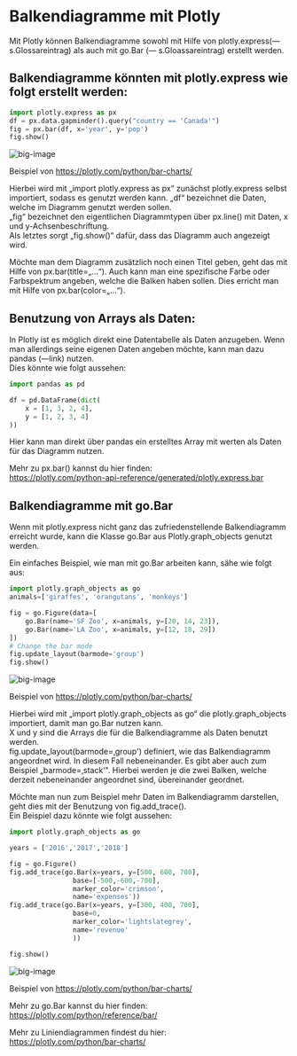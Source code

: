 #  Balkendiagramme mit Plotly

Mit Plotly können Balkendiagramme sowohl mit Hilfe von plotly.express(—s.Glossareintrag) als auch mit go.Bar (— s.Gloassareintrag) erstellt werden.

## Balkendiagramme könnten mit plotly.express wie folgt erstellt werden:

```python
import plotly.express as px
df = px.data.gapminder().query("country == 'Canada'")
fig = px.bar(df, x='year', y='pop')
fig.show()
```

![big-image][easyBarPlot]

Beispiel von https://plotly.com/python/bar-charts/

Hierbei wird mit „import plotly.express as px“ zunächst plotly.express selbst importiert, sodass es genutzt werden kann.
„df“ bezeichnet die Daten, welche im Diagramm genutzt werden sollen.<br>
„fig“ bezeichnet den eigentlichen Diagrammtypen über px.line() mit Daten, x und y-Achsenbeschriftung.<br>
Als letztes sorgt „fig.show()“ dafür, dass das Diagramm auch angezeigt wird.<br>

Möchte man dem Diagramm zusätzlich noch einen Titel geben, geht das mit Hilfe von px.bar(title=„…“). Auch kann man eine spezifische Farbe oder Farbspektrum angeben, welche die Balken haben sollen. Dies erricht man mit Hilfe von px.bar(color=„…“).

## Benutzung von Arrays als Daten:

In Plotly ist es möglich direkt eine Datentabelle als Daten anzugeben. Wenn man allerdings seine eigenen Daten angeben möchte, kann man dazu pandas (—link) nutzen.<br>
Dies könnte wie folgt aussehen:

```python
import pandas as pd

df = pd.DataFrame(dict(
    x = [1, 3, 2, 4],
    y = [1, 2, 3, 4]
))
```

Hier kann man direkt über pandas ein erstelltes Array mit werten als Daten für das Diagramm nutzen.

Mehr zu px.bar() kannst du hier finden: <br>
https://plotly.com/python-api-reference/generated/plotly.express.bar

## Balkendiagramme mit go.Bar

Wenn mit plotly.express nicht ganz das zufriedenstellende Balkendiagramm erreicht wurde, kann die Klasse go.Bar aus Plotly.graph_objects genutzt werden.

Ein einfaches Beispiel, wie man mit go.Bar arbeiten kann, sähe wie folgt aus:

```python
import plotly.graph_objects as go
animals=['giraffes', 'orangutans', 'monkeys']

fig = go.Figure(data=[
    go.Bar(name='SF Zoo', x=animals, y=[20, 14, 23]),
    go.Bar(name='LA Zoo', x=animals, y=[12, 18, 29])
])
# Change the bar mode
fig.update_layout(barmode='group')
fig.show()
```
![big-image][twoBarPlot]

Beispiel von https://plotly.com/python/bar-charts/

Hierbei wird mit „import plotly.graph_objects as go“ die plotly.graph_objects importiert, damit man go.Bar nutzen kann.<br>
X und y sind die Arrays die für die Balkendiagramme als Daten benutzt werden.<br>
fig.update_layout(barmode=‚group') definiert, wie das Balkendiagramm angeordnet wird. In diesem Fall nebeneinander. Es gibt aber auch zum Beispiel „barmode=‚stack‘". Hierbei werden je die zwei Balken, welche derzeit nebeneinander angeordnet sind, übereinander geordnet.<br>

Möchte man nun zum Beispiel mehr Daten im Balkendiagramm darstellen, geht dies mit der Benutzung von fig.add_trace().<br>
Ein Beispiel dazu könnte wie folgt aussehen:

```python
import plotly.graph_objects as go

years = ['2016','2017','2018']

fig = go.Figure()
fig.add_trace(go.Bar(x=years, y=[500, 600, 700],
                base=[-500,-600,-700],
                marker_color='crimson',
                name='expenses'))
fig.add_trace(go.Bar(x=years, y=[300, 400, 700],
                base=0,
                marker_color='lightslategrey',
                name='revenue'
                ))

fig.show()
```

![big-image][moreBarPlots]

Beispiel von https://plotly.com/python/bar-charts/


Mehr zu go.Bar kannst du hier finden: <br>
https://plotly.com/python/reference/bar/

Mehr zu Liniendiagrammen findest du hier: <br>
https://plotly.com/python/bar-charts/

[easyBarPlot]: /89805231-9bd6-4171-ae4b-01e997d5dcfa/hint_files/img/easyBarPlot.png
[twoBarPlot]: /89805231-9bd6-4171-ae4b-01e997d5dcfa/hint_files/img/twoBarPlot.png
[moreBarPlots]: /89805231-9bd6-4171-ae4b-01e997d5dcfa/hint_files/img/moreBarPlots.png

